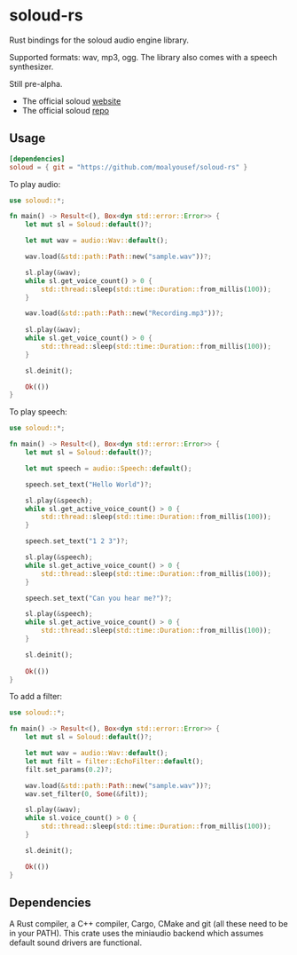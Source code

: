 # soloud-rs

Rust bindings for the soloud audio engine library.

Supported formats: wav, mp3, ogg. The library also comes with a speech synthesizer.

Still pre-alpha.

- The official soloud [website](https://sol.gfxile.net/soloud/index.html)
- The official soloud [repo](https://github.com/jarikomppa/soloud)

## Usage
```toml
[dependencies]
soloud = { git = "https://github.com/moalyousef/soloud-rs" }
```

To play audio:
```rust
use soloud::*;

fn main() -> Result<(), Box<dyn std::error::Error>> {
    let mut sl = Soloud::default()?;

    let mut wav = audio::Wav::default();

    wav.load(&std::path::Path::new("sample.wav"))?;

    sl.play(&wav);
    while sl.get_voice_count() > 0 {
        std::thread::sleep(std::time::Duration::from_millis(100));
    }

    wav.load(&std::path::Path::new("Recording.mp3"))?;
    
    sl.play(&wav);
    while sl.get_voice_count() > 0 {
        std::thread::sleep(std::time::Duration::from_millis(100));
    }

    sl.deinit();

    Ok(())
}
```

To play speech:
```rust
use soloud::*;

fn main() -> Result<(), Box<dyn std::error::Error>> {
    let mut sl = Soloud::default()?;

    let mut speech = audio::Speech::default();

    speech.set_text("Hello World")?;

    sl.play(&speech);
    while sl.get_active_voice_count() > 0 {
        std::thread::sleep(std::time::Duration::from_millis(100));
    }

    speech.set_text("1 2 3")?;

    sl.play(&speech);
    while sl.get_active_voice_count() > 0 {
        std::thread::sleep(std::time::Duration::from_millis(100));
    }

    speech.set_text("Can you hear me?")?;

    sl.play(&speech);
    while sl.get_active_voice_count() > 0 {
        std::thread::sleep(std::time::Duration::from_millis(100));
    }

    sl.deinit();
    
    Ok(())
}
```

To add a filter:
```rust
use soloud::*;

fn main() -> Result<(), Box<dyn std::error::Error>> {
    let mut sl = Soloud::default()?;

    let mut wav = audio::Wav::default();
    let mut filt = filter::EchoFilter::default();
    filt.set_params(0.2)?;

    wav.load(&std::path::Path::new("sample.wav"))?;
    wav.set_filter(0, Some(&filt));

    sl.play(&wav);
    while sl.voice_count() > 0 {
        std::thread::sleep(std::time::Duration::from_millis(100));
    }

    sl.deinit();

    Ok(())
}
```

## Dependencies
A Rust compiler, a C++ compiler, Cargo, CMake and git (all these need to be in your PATH). This crate uses the miniaudio backend which assumes default sound drivers are functional.
